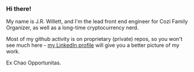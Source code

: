 ### Hi there!

<!--
**dacoinminster/dacoinminster** is a ✨ _special_ ✨ repository because its `README.md` (this file) appears on your GitHub profile.
-->

My name is J.R. Willett, and I'm the lead front end engineer for Cozi Family Organizer, as well as a long-time cryptocurrency nerd.

Most of my github activity is on proprietary (private) repos, so you won't see much here - [my LinkedIn profile](http://www.linkedin.com/in/jrwillett) will give you a better picture of my work.

Ex Chao Opportunitas.
